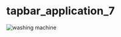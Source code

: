 # tapbar_application_7
![washing machine](https://github.com/user-attachments/assets/a1240696-3508-4a32-857a-de92736d5bb5)

